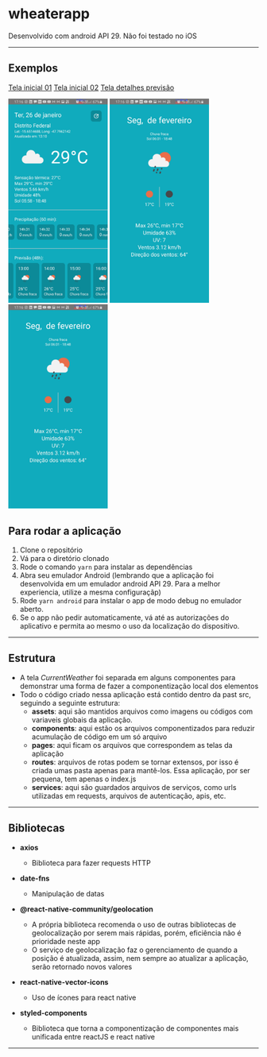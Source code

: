 # wheaterapp

Desenvolvido com android API 29. Não foi testado no iOS

---
## Exemplos

[Tela inicial 01](evidence01.jpg "Tela inicial 01")
[Tela inicial 02](evidence02.jpg "Tela inicial 02")
[Tela detalhes previsão](evidence03.jpg "Tela inicial 02")


<div>
  <img width="200"  src="evidence01.jpg">
  <img width="200"  src="evidence03.jpg">
  <img width="200"  src="evidence03.jpg">
</div>

## Para rodar a aplicação

1. Clone o repositório
2. Vá para o diretório clonado
3. Rode o comando `yarn` para instalar as dependências
4. Abra seu emulador Android (lembrando que a aplicação foi desenvolvida em um emulador android API 29. Para a melhor experiencia, utilize a mesma configuraçãp)
5. Rode `yarn android` para instalar o app de modo debug no emulador aberto.
6. Se o app não pedir automaticamente, vá até as autorizações do aplicativo e permita ao mesmo o uso da localização do dispositivo.

---

## Estrutura

* A tela *CurrentWeather* foi separada em alguns componentes para demonstrar uma forma de fazer a componentização local dos elementos
* Todo o código criado nessa aplicação está contido dentro da past src, seguindo a seguinte estrutura:
   - **assets**: aqui são mantidos arquivos como imagens ou códigos com variaveis globais da aplicação.
   - **components**: aqui estão os arquivos componentizados para reduzir acumulação de código em um só arquivo
   - **pages**: aqui ficam os arquivos que correspondem as telas da aplicação
   - **routes**: arquivos de rotas podem se tornar extensos, por isso é criada umas pasta apenas para mantê-los. Essa aplicação, por ser pequena, tem apenas o index.js
   - **services**: aqui são guardados arquivos de serviços, como urls utilizadas em requests, arquivos de autenticação, apis, etc.

 ---

## Bibliotecas

* **axios**
  - Biblioteca para fazer requests HTTP

* **date-fns**
  - Manipulação de datas

* **@react-native-community/geolocation**
  - A própria biblioteca recomenda o uso de outras bibliotecas de geolocalização
por serem mais rápidas, porém, eficiência não é prioridade neste app
  - O serviço de geolocalização faz o gerenciamento de quando a posição é atualizada,
assim, nem sempre ao atualizar a aplicação, serão retornado novos valores

* **react-native-vector-icons**
  - Uso de ícones para react native

* **styled-components**
  - Biblioteca que torna a componentização de componentes mais unificada entre
reactJS e react native

---
